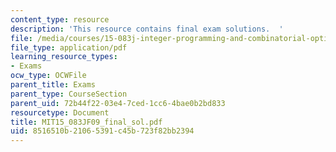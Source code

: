 ```yaml
---
content_type: resource
description: 'This resource contains final exam solutions.  '
file: /media/courses/15-083j-integer-programming-and-combinatorial-optimization-fall-2009/8516510b21065391c45b723f82bb2394_MIT15_083JF09_final_sol.pdf
file_type: application/pdf
learning_resource_types:
- Exams
ocw_type: OCWFile
parent_title: Exams
parent_type: CourseSection
parent_uid: 72b44f22-03e4-7ced-1cc6-4bae0b2bd833
resourcetype: Document
title: MIT15_083JF09_final_sol.pdf
uid: 8516510b-2106-5391-c45b-723f82bb2394
---
```

